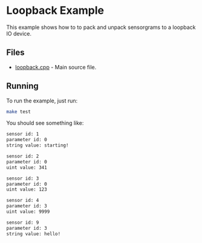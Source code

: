 # Loopback Example

This example shows how to to pack and unpack sensorgrams to a loopback IO
device.

## Files

* [loopback.cpp](loopback.cpp) - Main source file.

## Running

To run the example, just run:

```sh
make test
```

You should see something like:

```sh
sensor id: 1
parameter id: 0
string value: starting!

sensor id: 2
parameter id: 0
uint value: 341

sensor id: 3
parameter id: 0
uint value: 123

sensor id: 4
parameter id: 3
uint value: 9999

sensor id: 9
parameter id: 3
string value: hello!
```
